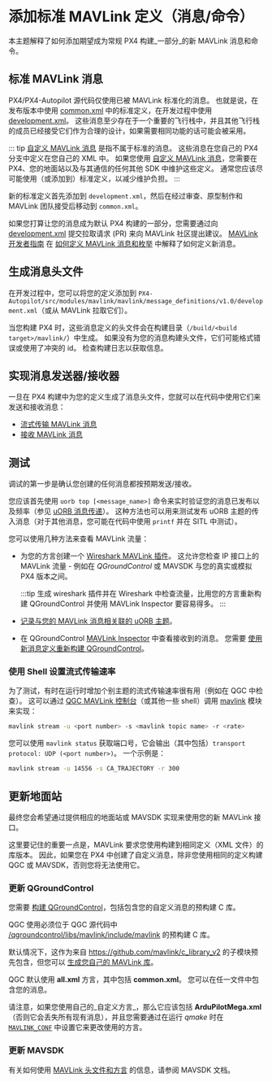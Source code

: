 # 添加标准 MAVLink 定义（消息/命令）

本主题解释了如何添加期望成为常规 PX4 构建_一部分_的新 MAVLink 消息和命令。

## 标准 MAVLink 消息

PX4/PX4-Autopilot 源代码仅使用已被 MAVLink 标准化的消息。
也就是说，在发布版本中使用 [common.xml](https://mavlink.io/en/messages/common.html) 中的标准定义，在开发过程中使用 [development.xml](https://mavlink.io/en/messages/development.html)。
这些消息至少存在于一个重要的飞行栈中，并且其他飞行栈的成员已经接受它们作为合理的设计，如果需要相同功能的话可能会被采用。

::: tip
[自定义 MAVLink 消息](../mavlink/custom_messages.md) 是指不属于标准的消息。
这些消息在您自己的 PX4 分支中定义在您自己的 XML 中。
如果您使用 [自定义 MAVLink 消息](../mavlink/custom_messages.md)，您需要在 PX4、您的地面站以及与其通信的任何其他 SDK 中维护这些定义。
通常您应该尽可能使用（或添加到）标准定义，以减少维护负担。
:::

新的标准定义首先添加到 `development.xml`，然后在经过审查、原型制作和 MAVLink 团队接受后移动到 `common.xml`。

如果您打算让您的消息成为默认 PX4 构建的一部分，您需要通过向 [development.xml](https://github.com/mavlink/mavlink/blob/master/message_definitions/v1.0/development.xml) 提交拉取请求 (PR) 来向 MAVLink 社区提出建议。
[MAVLink 开发者指南](https://mavlink.io/en/getting_started/) 在 [如何定义 MAVLink 消息和枚举](https://mavlink.io/en/guide/define_xml_element.html) 中解释了如何定义新消息。

## 生成消息头文件

在开发过程中，您可以将您的定义添加到 `PX4-Autopilot/src/modules/mavlink/mavlink/message_definitions/v1.0/development.xml`（或从 MAVLink 拉取它们）。

当您构建 PX4 时，这些消息定义的头文件会在构建目录（`/build/<build target>/mavlink/`）中生成。
如果没有为您的消息构建头文件，它们可能格式错误或使用了冲突的 id。
检查构建日志以获取信息。

## 实现消息发送器/接收器

一旦在 PX4 构建中为您的定义生成了消息头文件，您就可以在代码中使用它们来发送和接收消息：

- [流式传输 MAVLink 消息](../mavlink/streaming_messages.md)
- [接收 MAVLink 消息](../mavlink/receiving_messages.md)

## 测试

调试的第一步是确认您创建的任何消息都按预期发送/接收。

您应该首先使用 `uorb top [<message_name>]` 命令来实时验证您的消息已发布以及频率（参见 [uORB 消息传递](../middleware/uorb.md#uorb-top-command)）。
这种方法也可以用来测试发布 uORB 主题的传入消息（对于其他消息，您可能在代码中使用 `printf` 并在 SITL 中测试）。

您可以使用几种方法来查看 MAVLink 流量：

- 为您的方言创建一个 [Wireshark MAVLink 插件](https://mavlink.io/en/guide/wireshark.html)。
  这允许您检查 IP 接口上的 MAVLink 流量 - 例如在 _QGroundControl_ 或 MAVSDK 与您的真实或模拟 PX4 版本之间。

  :::tip
  生成 wireshark 插件并在 Wireshark 中检查流量，比用您的方言重新构建 QGroundControl 并使用 MAVLink Inspector 要容易得多。
  :::

- [记录与您的 MAVLink 消息相关联的 uORB 主题](../dev_log/logging.md)。
- 在 QGroundControl [MAVLink Inspector](https://docs.qgroundcontrol.com/master/en/qgc-user-guide/analyze_view/mavlink_inspector.html) 中查看接收到的消息。
  您需要 [使用新消息定义重新构建 QGroundControl](#updating-ground-stations)。

### 使用 Shell 设置流式传输速率

为了测试，有时在运行时增加个别主题的流式传输速率很有用（例如在 QGC 中检查）。
这可以通过 [QGC MAVLink 控制台](https://docs.qgroundcontrol.com/master/en/qgc-user-guide/analyze_view/mavlink_console.html)（或其他一些 shell）调用 [mavlink](../modules/modules_communication.md#mavlink) 模块来实现：

```sh
mavlink stream -u <port number> -s <mavlink topic name> -r <rate>
```

您可以使用 `mavlink status` 获取端口号，它会输出（其中包括）`transport protocol: UDP (<port number>)`。
一个示例是：

```sh
mavlink stream -u 14556 -s CA_TRAJECTORY -r 300
```

## 更新地面站

最终您会希望通过提供相应的地面站或 MAVSDK 实现来使用您的新 MAVLink 接口。

这里要记住的重要一点是，MAVLink 要求您使用构建到相同定义（XML 文件）的库版本。
因此，如果您在 PX4 中创建了自定义消息，除非您使用相同的定义构建 QGC 或 MAVSDK，否则您将无法使用它。

### 更新 QGroundControl

您需要 [构建 QGroundControl](https://docs.qgroundcontrol.com/master/en/qgc-dev-guide/getting_started/index.html)，包括包含您的自定义消息的预构建 C 库。

QGC 使用必须位于 QGC 源代码中 [/qgroundcontrol/libs/mavlink/include/mavlink](https://github.com/mavlink/qgroundcontrol/tree/master/libs/mavlink/include/mavlink) 的预构建 C 库。

默认情况下，这作为来自 <https://github.com/mavlink/c_library_v2> 的子模块预先包含，但您可以 [生成您自己的 MAVLink 库](https://mavlink.io/en/getting_started/generate_libraries.html)。

QGC 默认使用 **all.xml** 方言，其中包括 **common.xml**。
您可以在任一文件中包含您的消息。

请注意，如果您使用自己的_自定义方言_，那么它应该包括 **ArduPilotMega.xml**（否则它会丢失所有现有消息），并且您需要通过在运行 _qmake_ 时在 [`MAVLINK_CONF`](https://github.com/mavlink/qgroundcontrol/blob/master/QGCExternalLibs.pri#L52) 中设置它来更改使用的方言。

### 更新 MAVSDK

有关如何使用 [MAVLink 头文件和方言](https://mavsdk.mavlink.io/main/en/cpp/guide/build.html) 的信息，请参阅 MAVSDK 文档。
